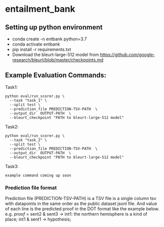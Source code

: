# entailment_bank

## Setting up python environment
* conda create -n entbank python=3.7
* conda activate entbank
* pip install -r requirements.txt
* Download the bleurt-large-512 model from https://github.com/google-research/bleurt/blob/master/checkpoints.md

## Example Evaluation Commands:

Task1:

```
python eval/run_scorer.py \
  --task "task_1" \
  --split test \
  --prediction_file PREDICTION-TSV-PATH  \
  --output_dir  OUTPUT-PATH  \
  --bleurt_checkpoint "PATH to bleurt-large-512 model"
```

Task2:
```
python eval/run_scorer.py \
  --task "task_2" \
  --split test \
  --prediction_file PREDICTION-TSV-PATH  \
  --output_dir  OUTPUT-PATH  \
  --bleurt_checkpoint "PATH to bleurt-large-512 model" 
```

Task3:
```
example command coming up soon
```

### Prediction file format ###
Prediction file (PREDICTION-TSV-PATH) is a TSV file is a single column tsv with datapoints in the same order as the public dataset jsonl file. And value of each line is the predicted proof in the DOT format like the example below.
e.g.
$proof$ = sent2 & sent3 -> int1: the northern hemisphere is a kind of place; int1 & sent1 -> hypothesis;

